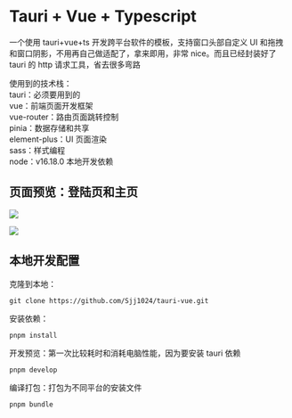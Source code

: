 # Tauri + Vue + Typescript

一个使用 tauri+vue+ts 开发跨平台软件的模板，支持窗口头部自定义 UI 和拖拽和窗口阴影，不用再自己做适配了，拿来即用，非常 nice。而且已经封装好了 tauri 的 http 请求工具，省去很多弯路

使用到的技术栈：  
tauri：必须要用到的  
vue：前端页面开发框架  
vue-router：路由页面跳转控制  
pinia：数据存储和共享  
element-plus：UI 页面渲染  
sass：样式编程  
node：v16.18.0 本地开发依赖

## 页面预览：登陆页和主页

![](https://cdn.staticaly.com/gh/1024huijia/QingChunMeizi@master/image.1reeubafd2v4.webp)

![](https://cdn.staticaly.com/gh/1024huijia/QingChunMeizi@master/image.xr5skp68j3k.webp)

## 本地开发配置

克隆到本地：

```
git clone https://github.com/Sjj1024/tauri-vue.git
```

安装依赖：

```
pnpm install
```

开发预览：第一次比较耗时和消耗电脑性能，因为要安装 tauri 依赖

```
pnpm develop
```

编译打包：打包为不同平台的安装文件

```
pnpm bundle
```
